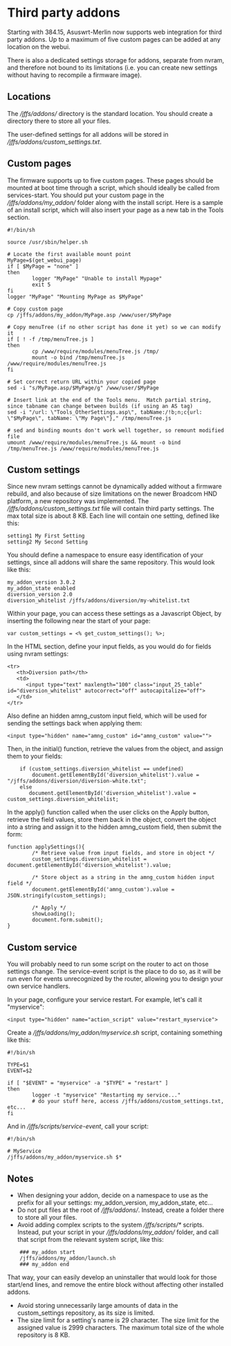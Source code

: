# Third party addons

Starting with 384.15, Asuswrt-Merlin now supports web integration for third party addons.  Up to a maximum of five custom pages can be added at any location on the webui.

There is also a dedicated settings storage for addons, separate from nvram, and therefore not bound to its limitations (i.e. you can create new settings without having to recompile a firmware image).


## Locations
The _/jffs/addons/_ directory is the standard location.  You should create a directory there to store all your files.

The user-defined settings for all addons will be stored in _/jffs/addons/custom_settings.txt_.


## Custom pages
The firmware supports up to five custom pages.  These pages should be mounted at boot time through a script, which should ideally be called from services-start.  You should put your custom page in the _/jffs/addons/my_addon/_ folder along with the install script.  Here is a sample of an install script, which will also insert your page as a new tab in the Tools section.

```
#!/bin/sh

source /usr/sbin/helper.sh

# Locate the first available mount point
MyPage=$(get_webui_page)
if [ $MyPage = "none" ]
then
        logger "MyPage" "Unable to install Mypage"
        exit 5
fi
logger "MyPage" "Mounting MyPage as $MyPage"

# Copy custom page
cp /jffs/addons/my_addon/MyPage.asp /www/user/$MyPage

# Copy menuTree (if no other script has done it yet) so we can modify it
if [ ! -f /tmp/menuTree.js ]
then
        cp /www/require/modules/menuTree.js /tmp/
        mount -o bind /tmp/menuTree.js /www/require/modules/menuTree.js
fi

# Set correct return URL within your copied page
sed -i "s/MyPage.asp/$MyPage/g" /www/user/$MyPage

# Insert link at the end of the Tools menu.  Match partial string, since tabname can change between builds (if using an AS tag)
sed -i "/url: \"Tools_OtherSettings.asp\", tabName:/!b;n;c{url: \"$MyPage\", tabName: \"My Page\"}," /tmp/menuTree.js

# sed and binding mounts don't work well together, so remount modified file
umount /www/require/modules/menuTree.js && mount -o bind /tmp/menuTree.js /www/require/modules/menuTree.js
```


## Custom settings
Since new nvram settings cannot be dynamically added without a firmware rebuild, and also because of size limitations on the newer Broadcom HND platform, a new repository was implemented.  The _/jffs/addons/custom_settings.txt_ file will contain third party settings.  The max total size is about 8 KB.  Each line will contain one setting, defined like this:

```
setting1 My First Setting
setting2 My Second Setting
```

You should define a namespace to ensure easy identification of your settings, since all addons will share the same repository.  This would look like this:

```
my_addon_version 3.0.2
my_addon_state enabled
diversion_version 2.0
diversion_whitelist /jffs/addons/diversion/my-whitelist.txt
```


Within your page, you can access these settings as a Javascript Object, by inserting the following near the start of your page:

```
var custom_settings = <% get_custom_settings(); %>;
```

In the HTML section, define your input fields, as you would do for fields using nvram settings:

```
<tr>
   <th>Diversion path</th>
   <td>
      <input type="text" maxlength="100" class="input_25_table" id="diversion_whitelist" autocorrect="off" autocapitalize="off">
   </td>
</tr>
```

Also define an hidden amng_custom input field, which will be used for sending the settings back when applying them:

```
<input type="hidden" name="amng_custom" id="amng_custom" value="">
```

Then, in the initial() function, retrieve the values from the object, and assign them to your fields:

```
    if (custom_settings.diversion_whitelist == undefined)
        document.getElementById('diversion_whitelist').value = "/jffs/addons/diversion/diversion-white.txt";
    else
       document.getElementById('diversion_whitelist').value = custom_settings.diversion_whitelist;
```


In the apply() function called when the user clicks on the Apply button, retrieve the field values, store them back in the object, convert the object into a string and assign it to the hidden amng_custom field, then submit the form:

```
function applySettings(){
        /* Retrieve value from input fields, and store in object */
        custom_settings.diversion_whitelist = document.getElementById('diversion_whitelist').value;

        /* Store object as a string in the amng_custom hidden input field */
        document.getElementById('amng_custom').value = JSON.stringify(custom_settings);

        /* Apply */
        showLoading();
        document.form.submit();
}
```

## Custom service
You will probably need to run some script on the router to act on those settings change.  The service-event script is the place to do so, as it will be run even for events unrecognized by the router, allowing you to design your own service
handlers.

In your page, configure your service restart.  For example, let's call it "myservice":

```
<input type="hidden" name="action_script" value="restart_myservice">
```

Create a _/jffs/addons/my_addon/myservice.sh_ script, containing something like this:

```
#!/bin/sh

TYPE=$1
EVENT=$2

if [ "$EVENT" = "myservice" -a "$TYPE" = "restart" ]
then
        logger -t "myservice" "Restarting my service..."
        # do your stuff here, access /jffs/addons/custom_settings.txt, etc...
fi
```

And in _/jffs/scripts/service-event_, call your script:

```
#!/bin/sh

# MyService
/jffs/addons/my_addon/myservice.sh $*
```


## Notes
- When designing your addon, decide on a namespace to use as the prefix for all
  your settings: my_addon_version, my_addon_state, etc...
- Do not put files at the root of _/jffs/addons/_.  Instead, create a folder there
  to store all your files.
- Avoid adding complex scripts to the system _/jffs/scripts/*_ scripts.  Instead, put
  your script in your _/jffs/addons/my_addon/_ folder, and call that script from
  the relevant system script, like this:
```
    ### my_addon start
    /jffs/addons/my_addon/launch.sh
    ### my_addon end
```
  That way, your can easily develop an uninstaller that would look for those start/end lines, and remove the entire block without affecting other installed addons.
- Avoid storing unnecessarily large amounts of data in the custom_settings repository, as its size is limited.
- The size limit for a setting's name is 29 character.  The size limit for the assigned value is 2999 characters.  The maximum total size of the whole repository is 8 KB.
